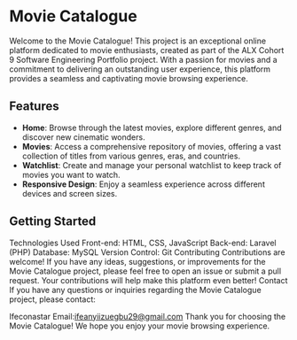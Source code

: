 # Movie Catalogue

Welcome to the Movie Catalogue! This project is an exceptional online platform dedicated to movie enthusiasts, created as part of the ALX Cohort 9 Software Engineering Portfolio project. With a passion for movies and a commitment to delivering an outstanding user experience, this platform provides a seamless and captivating movie browsing experience.

## Features

- **Home**: Browse through the latest movies, explore different genres, and discover new cinematic wonders.
- **Movies**: Access a comprehensive repository of movies, offering a vast collection of titles from various genres, eras, and countries.
- **Watchlist**: Create and manage your personal watchlist to keep track of movies you want to watch.
- **Responsive Design**: Enjoy a seamless experience across different devices and screen sizes.

## Getting Started
Technologies Used
Front-end: HTML, CSS, JavaScript
Back-end: Laravel (PHP)
Database: MySQL
Version Control: Git
Contributing
Contributions are welcome! If you have any ideas, suggestions, or improvements for the Movie Catalogue project, please feel free to open an issue or submit a pull request. Your contributions will help make this platform even better!
Contact
If you have any questions or inquiries regarding the Movie Catalogue project, please contact:

Ifeconastar
Email:ifeanyiizuegbu29@gmail.com
	Thank you for choosing the Movie Catalogue! We hope you enjoy your movie browsing experience.
